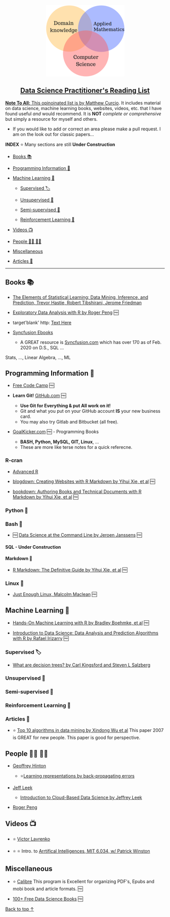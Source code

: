 <p align="center">
  <a href=" https://github.com/mccurcio/">
    <img src="./assets/ds-venn-diagram.png" alt="Your Road Map" />
  <h2 align="center">Data Science Practitioner's Reading List</h2>
</p>

**Note To All:** This opinoinated list is by [Matthew Curcio](). It includes material on data science, machine learning books, websites, videos, etc. that I have found useful *and* would recommend. It is **NOT** *complete or comprehensive* but simply a resource for myself and others. 

- If you would like to add or correct an area please make a pull request. I am on the look out for classic papers...
 
 **INDEX** :star: Many sections are still **Under Construction**

- [Books :books:](#books-books)

- [Programming Information :floppy_disk:](#programming-information-floppy_disk)
 
- [Machine Learning :tractor:](#machine-learning-tractor)

     - [Supervised :label:](#supervised-label)
 
     - [Unsupervised :apple:](#unsupervised-apple)
 
     - [Semi-supervised :green_apple:](#semi-supervised-green_apple)
 
     - [Reinforcement Learning :muscle:](#reinforcement-Learning-muscle)

- [Videos :tv:](#videos-tv)

- [People :man_student: :woman_student:](#people-man_student-woman_student)

- [Miscellaneous](#miscellaneous)

- [Articles :page_with_curl:](#articles-page_with_curl)

--------------------------------------------------------------------------

## Books :books:

- [The Elements of Statistical Learning: Data Mining, Inference, and Prediction, Trevor Hastie, Robert Tibshirani, Jerome Friedman](https://web.stanford.edu/~hastie/ElemStatLearn/)

- [Exploratory Data Analysis with R by Roger Peng](https://leanpub.com/exdata) :free:

- target'blank' http: <a href="example.com" target="_blank">Text Here</a>

- [Syncfusion Ebooks](https://www.syncfusion.com/ebooks)
    - A GREAT resource is [Syncfusion.com](https://www.syncfusion.com/ebooks) which has over 170 as of Feb. 2020 on D.S., SQL ...

Stats, ..., Linear Algebra, ..., ML

## Programming Information :floppy_disk:

- [Free Code Camp](https://www.freecodecamp.org/news/about/) :free:

-  **Learn Git!** [GitHub.com](https://github.com/) :free:
    - **Use Git for Everything & put All work on it!** 
    - Git and what you put on your GitHub account **IS** your new business card. 
    - You may also try Gitlab and Bitbucket (all free).
    
- [GoalKicker.com](https://goalkicker.com/) :free: - Programming Books
    - **BASH, Python, MySQL, GIT, Linux**, ... 
    - These are more like terse notes for a quick referecne.

### R-cran

- [Advanced R](https://adv-r.hadley.nz/index.html)

- [blogdown: Creating Websites with R Markdown by Yihui Xie, et al](https://bookdown.org/) :free:

- [bookdown: Authoring Books and Technical Documents with R Markdown by Yihui Xie, et al](https://bookdown.org/) :free:

### Python :snake:

### Bash :goat:

- :free: [Data Science at the Command Line by Jeroen Janssens](https://bookdown.org/) :free:
  
#### SQL - Under Construction
  
#### Markdown :arrow_down_small:

- [R Markdown: The Definitive Guide by Yihui Xie, et al](https://bookdown.org/) :free:
   
### Linux :penguin:

- [Just Enough Linux, Malcolm Maclean](https://leanpub.com/jelinux) :free:

## Machine Learning :tractor:

- [Hands-On Machine Learning with R by Bradley Boehmke, et al](https://bradleyboehmke.github.io/HOML/) :free:

- [Introduction to Data Science: Data Analysis and Prediction Algorithms with R by Rafael Irizarry](https://rafalab.github.io/dsbook/) :free:

### Supervised :label:

- [What are decision trees? by Carl Kingsford and Steven L Salzberg](https://www.ncbi.nlm.nih.gov/pmc/articles/PMC2701298/)

### Unsupervised :apple:
 
### Semi-supervised :green_apple:
 
### Reinforcement Learning :muscle:

### Articles :page_with_curl:

- :star: [Top 10 algorithms in data mining by Xindong Wu et al](https://www.cs.umd.edu/~samir/498/10Algorithms-08.pdf) 
    This paper 2007 is GREAT for new people. This paper is good for perspective.

## People :man_student: :woman_student:

- [Geoffrey Hinton](https://www.cs.toronto.edu/~hinton/)
    - :star:[Learning representations by back-propagating errors](https://www.cs.toronto.edu/~hinton/absps/naturebp.pdf)

- [Jeff Leek](http://jtleek.com/index.html)
    - [Introduction to Cloud-Based Data Science by Jeffrey Leek](https://leanpub.com/universities/courses/jhu/cbds-intro)

- [Roger Peng](https://leanpub.com/u/rdpeng)

## Videos :tv:

- :star: [Victor Lavrenko](https://www.youtube.com/channel/UCs7alOMRnxhzfKAJ4JjZ7Wg)

- :star: :star: Intro. to [Arrtifical Intelligences, MIT 6.034, w/ Patrick Winston](https://ocw.mit.edu/courses/electrical-engineering-and-computer-science/6-034-artificial-intelligence-fall-2010/lecture-videos/)

## Miscellaneous

- :star: [Calibre](https://calibre-ebook.com/) This program is Excellent for organizing PDF's, Epubs and mobi book and article formats. :free:

- [100+ Free Data Science Books](https://www.learndatasci.com/free-data-science-books/) :free:

[Back to top ↑](#data-Science-Practitioner's-Reading-List)
